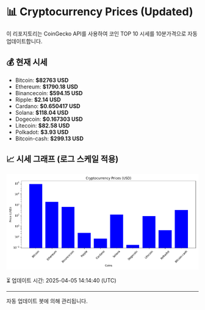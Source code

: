 
# 📊 Cryptocurrency Prices (Updated)

이 리포지토리는 CoinGecko API를 사용하여 코인 TOP 10 시세를 10분가격으로 자동 업데이트합니다.

## 💰 현재 시세
- Bitcoin: **$82763 USD**
- Ethereum: **$1790.18 USD**
- Binancecoin: **$594.15 USD**
- Ripple: **$2.14 USD**
- Cardano: **$0.650417 USD**
- Solana: **$118.04 USD**
- Dogecoin: **$0.167303 USD**
- Litecoin: **$82.58 USD**
- Polkadot: **$3.93 USD**
- Bitcoin-cash: **$299.13 USD**

## 📈 시세 그래프 (로그 스케일 적용)
![Crypto Prices](crypto_prices.png)

⏳ 업데이트 시간: 2025-04-05 14:14:40 (UTC)

---
자동 업데이트 봇에 의해 관리됩니다.
